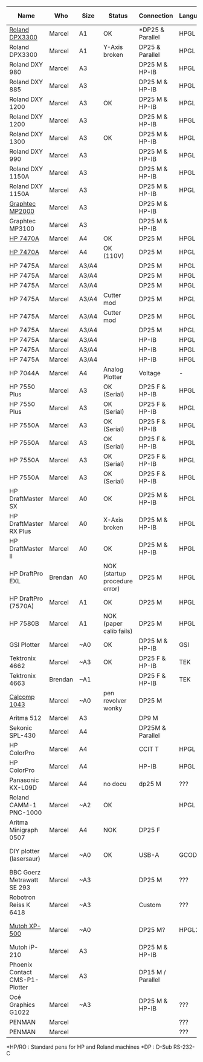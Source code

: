 | Name                            | Who     | Size  | Status                        | Connection        | Language | Pen connection       | Pen count |
|---------------------------------|---------|-------|-------------------------------|-------------------|----------|----------------------|-----------|
| [Roland DPX3300](dpx3300.md)    | Marcel  | A1    | OK                            | *DP25 & Parallel  | HPGL     | *HP/RO               | 8         |
| Roland DPX3300                  | Marcel  | A1    | Y-Axis <br>broken             | DP25 & Parallel   | HPGL     | HP/RO                | 8         |
| Roland DXY 980                  | Marcel  | A3    |                               | DP25 M & HP-IB    | HPGL     | HP/RO                | 8         |
| Roland DXY 885                  | Marcel  | A3    |                               | DP25 M & HP-IB    | HPGL     | HP/RO                | 8         |
| Roland DXY 1200                 | Marcel  | A3    | OK                            | DP25 M & HP-IB    | HPGL     | HP/RO                | 8         |
| Roland DXY 1200                 | Marcel  | A3    |                               | DP25 M & HP-IB    | HPGL     | HP/RO                | 8         |
| Roland DXY 1300                 | Marcel  | A3    | OK                            | DP25 M & HP-IB    | HPGL     | HP/RO                | 8         |
| Roland DXY 990                  | Marcel  | A3    |                               | DP25 M & HP-IB    | HPGL     |                      | 8         |
| Roland DXY 1150A                | Marcel  | A3    |                               | DP25 M & HP-IB    | HPGL     |                      | 8         |
| Roland DXY 1150A                | Marcel  | A3    |                               | DP25 M & HP-IB    | HPGL     |                      | 8         |
| [Graphtec MP2000](graphtech.md) | Marcel  | A3    |                               | DP25 M & HP-IB    |          |                      | 8         |
| Graphtec MP3100                 | Marcel  | A3    |                               | DP25 M & HP-IB    |          |                      | 8         |
| [HP 7470A](hp7470a.md)          | Marcel  | A4    | OK                            | DP25 M            | HPGL     |                      | 2         |
| [HP 7470A](hp7470a.md)          | Marcel  | A4    | OK (110V)                     | DP25 M            | HPGL     |                      | 2         |
| HP 7475A                        | Marcel  | A3/A4 |                               | DP25 M            | HPGL     | HP/RO                | 6         |
| HP 7475A                        | Marcel  | A3/A4 |                               | DP25 M            | HPGL     | HP/RO                | 6         |
| HP 7475A                        | Marcel  | A3/A4 |                               | DP25 M            | HPGL     | HP/RO                | 6         |
| HP 7475A                        | Marcel  | A3/A4 | Cutter mod                    | DP25 M            | HPGL     | HP/RO                | 6         |
| HP 7475A                        | Marcel  | A3/A4 | Cutter mod                    | DP25 M            | HPGL     | HP/RO                | 6         |
| HP 7475A                        | Marcel  | A3/A4 |                               | DP25 M            | HPGL     | HP/RO                | 6         |
| HP 7475A                        | Marcel  | A3/A4 |                               | HP-IB             | HPGL     | HP/RO                | 6         |
| HP 7475A                        | Marcel  | A3/A4 |                               | HP-IB             | HPGL     | HP/RO                | 6         |
| HP 7475A                        | Marcel  | A3/A4 |                               | HP-IB             | HPGL     | HP/RO                | 6         |
| HP 7044A                        | Marcel  | A4    | Analog Plotter                | Voltage           | -        | Unique pen           | 1         |
| HP 7550 Plus                    | Marcel  | A3    | OK (Serial)                   | DP25 F & HP-IB    | HPGL     | HP/RO                | 8         |
| HP 7550 Plus                    | Marcel  | A3    | OK (Serial)                   | DP25 F & HP-IB    | HPGL     | HP/RO                | 8         |
| HP 7550A                        | Marcel  | A3    | OK (Serial)                   | DP25 F & HP-IB    | HPGL     | HP/RO                | 8         |
| HP 7550A                        | Marcel  | A3    | OK (Serial)                   | DP25 F & HP-IB    | HPGL     | HP/RO                | 8         |
| HP 7550A                        | Marcel  | A3    | OK (Serial)                   | DP25 F & HP-IB    | HPGL     | HP/RO                | 8         |
| HP 7550A                        | Marcel  | A3    | OK (Serial)                   | DP25 F & HP-IB    | HPGL     | HP/RO                | 8         |
| HP DraftMaster SX               | Marcel  | A0    | OK                            | DP25 M & HP-IB    | HPGL     |                      | 8         |
| HP DraftMaster RX Plus          | Marcel  | A0    | X-Axis <br>broken             | DP25 M & HP-IB    | HPGL     |                      | 8         |
| HP DraftMaster II               | Marcel  | A0    | OK                            | DP25 M & HP-IB    | HPGL     |                      | 8         |
| HP DraftPro EXL                 | Brendan | A0    | NOK (startup procedure error) | DP25 M            | HPGL     | HP/RO                | 8         |
| HP DraftPro (7570A)             | Marcel  | A1    | OK                            | DP25 M            | HPGL     | HP/RO                | 8         |
| HP 7580B                        | Marcel  | A1    | NOK (paper calib fails)       | DP25 M            | HPGL     | HP/RO                | 8         |
| GSI Plotter                     | Marcel  | ~A0   | OK                            | DP25 M & HP-IB    | GSI      | GSI Adapter          | 1         |
| Tektronix 4662                  | Marcel  | ~A3   | OK                            | DP25 F & HP-IB    | TEK      | Rotring Isograph     | 1         |
| Tektronix 4663                  | Brendan | ~A1   |                               | DP25 F & HP-IB    | TEK      | Rotring Isograph     | 2         |
| [Calcomp 1043](calcomp1043.md)  | Marcel  | ~A0   | pen revolver wonky            | DP25 M            |          | Calcomp pens         | 8         |
| Aritma 512                      | Marcel  | A3    |                               | DP9 M             |          | HP/RO                | 8         |
| Sekonic SPL-430                 | Marcel  | A4    |                               | DP25M & Parallel  |          |                      |           |
| HP ColorPro                     | Marcel  | A4    |                               | CCIT T            | HPGL     |                      | 6         |
| HP ColorPro                     | Marcel  | A4    |                               | HP-IB             | HPGL     |                      | 6         |
| Panasonic KX-L09D               | Marcel  | A4    | no docu                       | dp25 M            | ???      |                      |           |
| Roland CAMM-1 PNC-1000          | Marcel  | ~A2   | OK                            |                   | HPGL     | HP/RO                | 1         |
| Aritma Minigraph 0507           | Marcel  | A4    | NOK                           | DP25 F            |          |                      | 1         |
| DIY plotter (lasersaur)         | Marcel  | ~A0   | OK                            | USB-A             | GCODE    | max diameter 23mm    | 1         |
| BBC Goerz Metrawatt SE 293      | Marcel  | ~A3   |                               | DP25 M            | ???      |                      | 8         |
| Robotron Reiss K 6418           | Marcel  | ~A3   |                               | Custom            | ???      |                      | 1         |
| [Mutoh XP-500](mutoh_xp500.md)  | Marcel  | ~A0   |                               | DP25 M?           | HPGL2    | HP/RO + Mutoh Pencil | 8         |
| Mutoh iP-210                    | Marcel  | A3    |                               | DP25 M & HP-IB    |          | Mutoh Pens           | 8         |
| Phoenix Contact CMS-P1-Plotter  | Marcel  | A3    |                               | DP15 M / Parallel |          |                      | 4         |
| Océ Graphics G1022              | Marcel  | ~A3   |                               | DP25 M & HP-IB    | ???      | HP/RO                | 6         |
| PENMAN                          | Marcel  |       |                               |                   | ???      | HP/RO                | 3         |
| PENMAN                          | Marcel  |       |                               |                   | ???      | HP/RO                | 3         |

*HP/RO  : Standard pens for HP and Roland machines
*DP     : D-Sub RS-232-C